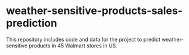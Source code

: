 # weather-sensitive-products-sales-prediction
This repository includes code and data for the project to predict weather-sensitive products in 45 Walmart stores in US. 
